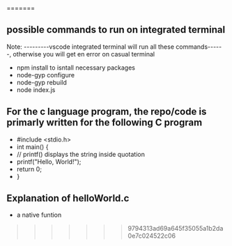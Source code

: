 
=======
## possible commands to run on integrated terminal 

Note: ---------vscode integrated terminal will run all these commands------, otherwise you will get en error on casual terminal

* npm install to isntall necessary packages 
* node-gyp configure
* node-gyp rebuild     
* node index.js

## For the c language program, the repo/code is primarly written for the following C program 

* #include <stdio.h>
* int main() {
*    // printf() displays the string inside quotation
*   printf("Hello, World!");
*   return 0;
* }


## Explanation of helloWorld.c

* a native funtion 
>>>>>>> 9794313ad69a645f35055a1b2da0e7c024522c06
